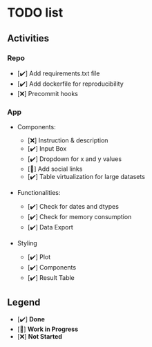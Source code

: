 # TODO list

## Activities

### Repo

- [✔️] Add requirements.txt file
- [✔️] Add dockerfile for reproducibility
- [❌] Precommit hooks

### App

- Components:
  - [❌] Instruction & description
  - [✔️] Input Box
  - [✔️] Dropdown for x and y values
  - [🚧] Add social links
  - [✔️] Table virtualization for large datasets

- Functionalities:
  - [✔️] Check for dates and dtypes
  - [✔️] Check for memory consumption
  - [✔️] Data Export

- Styling
  - [✔️] Plot
  - [✔️] Components
  - [✔️] Result Table

## Legend

- [✔️] **Done**
- [🚧] **Work in Progress**
- [❌] **Not Started**
